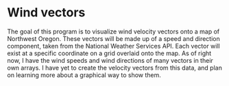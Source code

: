 # Wind vectors

The goal of this program is to visualize wind velocity vectors onto a map of Northwest Oregon. These vectors will be made up of a speed and direction component, taken from the National Weather Services API. Each vector will exist at a specific coordinate on a grid overlaid onto the map. As of right now, I have the wind speeds and wind directions of many vectors in their own arrays. I have yet to create the velocity vectors from this data, and plan on learning more about a graphical way to show them.

